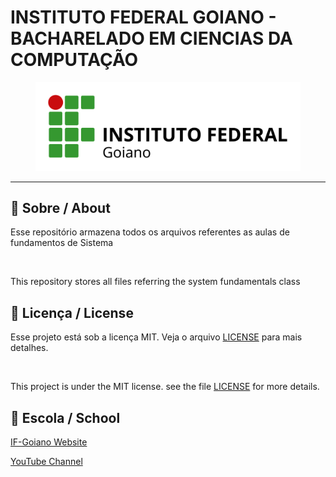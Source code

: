 # INSTITUTO FEDERAL GOIANO - BACHARELADO EM CIENCIAS DA COMPUTAÇÃO
<figure>
  <img src="logo ifg.png" alt="IF-Goiano logo">
  <figcaption></figcaption>
</figure>

---

## 🚀 Sobre / About

Esse repositório armazena todos os arquivos referentes as aulas de fundamentos de Sistema

<br>

This repository stores all files referring the system fundamentals class 



## 📝 Licença / License

Esse projeto está sob a licença MIT. Veja o arquivo [LICENSE](.github/LICENSE.md) para mais detalhes.

<br>

This project is under the MIT license. see the file [LICENSE](.github/LICENSE.md) for more details.

## 🏫 Escola / School 

[IF-Goiano Website](https://ifgoiano.edu.br/home/index.php)

[YouTube Channel](https://www.youtube.com/user/ifgoiano)
